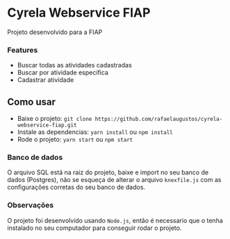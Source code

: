 # Cyrela Webservice FIAP

Projeto desenvolvido para a FIAP

### Features

- Buscar todas as atividades cadastradas
- Buscar por atividade especifica
- Cadastrar atividade

## Como usar

- Baixe o projeto: `git clone https://github.com/rafaelaugustos/cyrela-webservice-fiap.git`
- Instale as dependencias: `yarn install` ou `npm install`
- Rode o projeto: `yarn start` ou `npm start`

### Banco de dados

O arquivo SQL está na raiz do projeto, baixe e import no seu banco de dados (Postgres), não se esqueça de alterar o arquivo `knexfile.js` com as configurações corretas do seu banco de dados.

### Observações

O projeto foi desenvolvido usando `Node.js`, então é necessario que o tenha instalado no seu computador para conseguir rodar o projeto.
